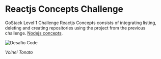 # Reactjs Concepts Challenge

GoStack Level 1 Challenge Reactjs Concepts consists of integrating listing, deleting and creating repositories using the project from the previous challenge. [Nodejs concepts](https://github.com/VolneiTonato/desafio-conceitos-do-nodejs).


![Desafio Code](./assets/desafio2.gif)

_Volnei Tonato_